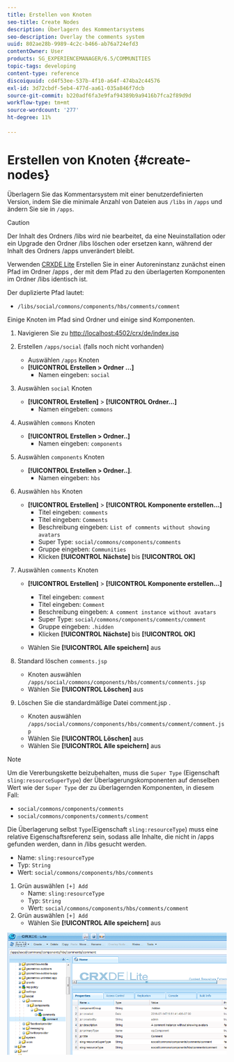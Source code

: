 ```yaml
---
title: Erstellen von Knoten
seo-title: Create Nodes
description: Überlagern des Kommentarsystems
seo-description: Overlay the comments system
uuid: 802ae28b-9989-4c2c-b466-ab76a724efd3
contentOwner: User
products: SG_EXPERIENCEMANAGER/6.5/COMMUNITIES
topic-tags: developing
content-type: reference
discoiquuid: cd4f53ee-537b-4f10-a64f-474ba2c44576
exl-id: 3d72cbdf-5eb4-477d-aa61-035a846f7dcb
source-git-commit: b220adf6fa3e9faf94389b9a9416b7fca2f89d9d
workflow-type: tm+mt
source-wordcount: '277'
ht-degree: 11%

---
```


# Erstellen von Knoten {#create-nodes}

Überlagern Sie das Kommentarsystem mit einer benutzerdefinierten Version, indem Sie die minimale Anzahl von Dateien aus `/libs` in `/apps` und ändern Sie sie in `/apps`.

>[!CAUTION]
>
>Der Inhalt des Ordners /libs wird nie bearbeitet, da eine Neuinstallation oder ein Upgrade den Ordner /libs löschen oder ersetzen kann, während der Inhalt des Ordners /apps unverändert bleibt.

Verwenden [CRXDE Lite](../../help/sites-developing/developing-with-crxde-lite.md) Erstellen Sie in einer Autoreninstanz zunächst einen Pfad im Ordner /apps , der mit dem Pfad zu den überlagerten Komponenten im Ordner /libs identisch ist.

Der duplizierte Pfad lautet:

* `/libs/social/commons/components/hbs/comments/comment`

Einige Knoten im Pfad sind Ordner und einige sind Komponenten.

1. Navigieren Sie zu [http://localhost:4502/crx/de/index.jsp](http://localhost:4502/crx/de/index.jsp)
1. Erstellen `/apps/social` (falls noch nicht vorhanden)
   * Auswählen `/apps` Knoten
   * **[!UICONTROL Erstellen > Ordner ...]**
      * Namen eingeben: `social`
1. Auswählen `social` Knoten
   * **[!UICONTROL Erstellen]** > **[!UICONTROL Ordner...]**
      * Namen eingeben: `commons`
1. Auswählen `commons` Knoten
   * **[!UICONTROL Erstellen > Ordner..]**
      * Namen eingeben: `components`
1. Auswählen `components` Knoten
   * **[!UICONTROL Erstellen > Ordner..]**.
      * Namen eingeben: `hbs`
1. Auswählen `hbs` Knoten
   * **[!UICONTROL Erstellen]** > **[!UICONTROL Komponente erstellen...]**
      * Titel eingeben: `comments`
      * Titel eingeben: `Comments`
      * Beschreibung eingeben: `List of comments without showing avatars`
      * Super Type: `social/commons/components/comments`
      * Gruppe eingeben: `Communities`
      * Klicken **[!UICONTROL Nächste]** bis **[!UICONTROL OK]**
1. Auswählen `comments` Knoten

   * **[!UICONTROL Erstellen]** > **[!UICONTROL Komponente erstellen...]**

      * Titel eingeben: `comment`
      * Titel eingeben: `Comment`
      * Beschreibung eingeben: `A comment instance without avatars`
      * Super Type: `social/commons/components/comments/comment`
      * Gruppe eingeben: `.hidden`
      * Klicken **[!UICONTROL Nächste]** bis **[!UICONTROL OK]**
   * Wählen Sie **[!UICONTROL Alle speichern]** aus
1. Standard löschen `comments.jsp`
   * Knoten auswählen `/apps/social/commons/components/hbs/comments/comments.jsp`
   * Wählen Sie **[!UICONTROL Löschen]** aus
1. Löschen Sie die standardmäßige Datei comment.jsp .
   * Knoten auswählen `/apps/social/commons/components/hbs/comments/comment/comment.jsp`
   * Wählen Sie **[!UICONTROL Löschen]** aus
   * Wählen Sie **[!UICONTROL Alle speichern]** aus

>[!NOTE]
>
>Um die Vererbungskette beizubehalten, muss die `Super Type` (Eigenschaft `sling:resourceSuperType`) der Überlagerungskomponenten auf denselben Wert wie der `Super Type` der zu überlagernden Komponenten, in diesem Fall:
>
>* `social/commons/components/comments`
>* `social/commons/components/comments/comment`


Die Überlagerung selbst `Type`(Eigenschaft `sling:resourceType`) muss eine relative Eigenschaftsreferenz sein, sodass alle Inhalte, die nicht in /apps gefunden werden, dann in /libs gesucht werden.
* Name: `sling:resourceType`
* Typ: `String`
* Wert: `social/commons/components/hbs/comments`

1. Grün auswählen `[+] Add`
   * Name: `sling:resourceType`
   * Typ: `String`
   * Wert: `social/commons/components/hbs/comments/comment`
1. Grün auswählen `[+] Add`
   * Wählen Sie **[!UICONTROL Alle speichern]** aus

![create-nodes](assets/create-nodes.png)
